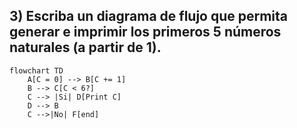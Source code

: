 ## 3) Escriba un diagrama de flujo que permita generar e imprimir los primeros 5 números naturales (a partir de 1).
```mermaid
flowchart TD
    A[C = 0] --> B[C += 1]
    B --> C[C < 6?]
    C --> |Si| D[Print C]
    D --> B
    C -->|No| F[end]
